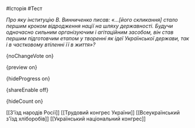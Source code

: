 #Історія #Тест

*Про яку інституцію В. Винниченко писав: «…[його скликання] стало першим кроком відродження нації на шляху  державності. Будучи одночасно сильним організуючим і агітаційним  засобом, він став першим підготовчим етапом у творенні як ідеї  Української держави, так і в частковому втіленні її в життя»?*

{noChangeVote on}

{preview on}

{hideProgress on}

{shareEnable off}

{hideCount on}

[[З'їзд народів Росії]]
[[Трудовий конгрес України]]
[[Всеукраїнський з'їзд хліборобів]]
[[Український національний конгрес]]
